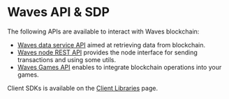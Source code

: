 # Waves API & SDP

The following APIs are available to interact with Waves blockchain:

* [Waves data service API](/en/building-apps/waves-api-and-sdk/waves-data-service-api) aimed at retrieving data from blockchain.
* [Waves node REST API](/en/waves-node/node-api/) provides the node interface for sending transactions and using some utils.
* [Waves Games API](/en/building-apps/waves-api-and-sdk/waves-gaming-api/) enables to integrate blockchain operations into your games.

Client SDKs is available on the [Client Libraries](/en/building-apps/waves-api-and-sdk/client-libraries/) page.